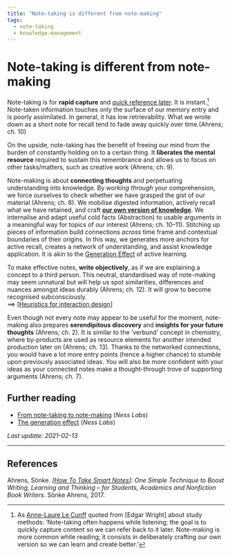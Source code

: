 ```yaml
---
title: "Note-taking is different from note-making"
tags:
  - note-taking
  - knowledge-management
---
```


# Note-taking is different from note-making

Note-taking is for **rapid capture** and [quick reference later][Anne-Laure Le Cunff]. It is instant.[^1] Note-taken information touches only the surface of our memory entry and is poorly assimilated. In general, it has low retrievability. What we wrote down as a short note for recall tend to fade away quickly over time.(Ahrens; ch. 10)

On the upside, note-taking has the benefit of freeing our mind from the burden of constantly holding on to a certain thing. It **liberates the mental resource** required to sustain this remembrance and allows us to focus on other tasks/matters, such as creative work (Ahrens; ch. 9).

Note-making is about **connecting thoughts** and perpetuating understanding into knowledge. By *working through* your comprehension, we force ourselves to check whether we have grasped the gist of our material (Ahrens; ch. 8). We mobilise digested information, actively recall what we have retained, and craft **[our own version of knowledge][Anne-Laure Le Cunff]**. We internalise and adapt useful cold facts (Abstraction) to usable arguments in a meaningful way for topics of our interest (Ahrens; ch. 10–11). Stitching up pieces of information build connections *across* time frame and contextual boundaries of their origins. In this way, we generates more anchors for active recall, creates a network of understanding, and assist knowledge application. It is akin to the [Generation Effect] of active learning.

To make effective notes, **write objectively**, as if we are explaining a concept to a third person. This neutral, standardised way of note-making may seem unnatural but will help us spot similarities, differences and nuances amongst ideas durably (Ahrens; ch. 12). It will grow to become recognised subconsciously.  
==> [[Heuristics for interaction design]]

Even though not every note may appear to be useful for the moment, note-making also prepares **serendipitous discovery** and **insights for your future thoughts** (Ahrens; ch. 2). It is similar to the ‘verbund’ concept in chemistry, where by-products are used as resource elements for another intended production later on (Ahrens; ch. 13). Thanks to the networked connections, you would have a lot more entry points (hence a higher chance) to stumble upon previously associated ideas. You will also be more confident with your ideas as your connected notes make a thought-through trove of supporting arguments (Ahrens; ch. 7).



## Further reading
- [From note-taking to note-making](https://nesslabs.com/from-note-taking-to-note-making) (*Ness Labs*)
- [The generation effect](https://nesslabs.com/generation-effect-3) (*Ness Labs*)

[^1]: As [Anne-Laure Le Cunff] quoted from [Edgar Wright] about study methods: ‘Note-taking often happens while listening; the goal is to quickly capture content so we can refer back to it later. Note-making is more common while reading; it consists in deliberately crafting our own version so we can learn and create better.’

[Generation effect]: https://en.wikipedia.org/wiki/Generation_effect
[Anne-Laure Le Cunff]: https://nesslabs.com/from-note-taking-to-note-making.

*Last update: 2021-02-13*

* * *
 
## References

Ahrens, Sönke. _[[How To Take Smart Notes]]: One Simple Technique to Boost Writing, Learning and Thinking – for Students, Academics and Nonfiction Book Writers_. Sönke Ahrens, 2017.

[//begin]: # "Autogenerated link references for markdown compatibility"
[Heuristics for interaction design]: heuristics-for-interaction-design "Heuristics for interaction design"
[How To Take Smart Notes]: how-to-take-smart-notes "How To Take Smart Notes"
[//end]: # "Autogenerated link references"